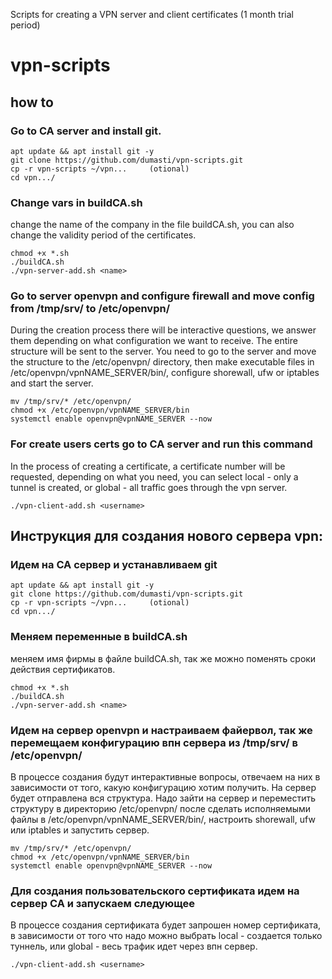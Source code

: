 Scripts for creating a VPN server and client certificates (1 month trial period) 
# vpn-scripts
## how to
### Go to CA server and install git.
```
apt update && apt install git -y
git clone https://github.com/dumasti/vpn-scripts.git
cp -r vpn-scripts ~/vpn...     (otional)
cd vpn.../
```
### Change vars in buildCA.sh
change the name of the company in the file buildCA.sh, you can also change the validity period of the certificates.
```
chmod +x *.sh
./buildCA.sh
./vpn-server-add.sh <name>
```

### Go to server openvpn and configure firewall and move config from /tmp/srv/ to /etc/openvpn/
During the creation process there will be interactive questions, we answer them depending on what configuration we want to receive.
The entire structure will be sent to the server. You need to go to the server and move the structure to the /etc/openvpn/ directory, then make executable files in /etc/openvpn/vpnNAME_SERVER/bin/, configure shorewall, ufw or iptables and start the server.
```
mv /tmp/srv/* /etc/openvpn/
chmod +x /etc/openvpn/vpnNAME_SERVER/bin
systemctl enable openvpn@vpnNAME_SERVER --now
```

### For create users certs go to CA server and run this command
In the process of creating a certificate, a certificate number will be requested, depending on what you need, you can select local - only a tunnel is created, or global - all traffic goes through the vpn server.
```
./vpn-client-add.sh <username>
```

## Инструкция для создания нового сервера vpn:
### Идем на CA сервер и устанавливаем git
```
apt update && apt install git -y
git clone https://github.com/dumasti/vpn-scripts.git
cp -r vpn-scripts ~/vpn...     (otional)
cd vpn.../
```

### Меняем переменные в buildCA.sh
меняем имя фирмы в файле buildCA.sh, так же можно поменять сроки действия сертификатов.
```
chmod +x *.sh
./buildCA.sh
./vpn-server-add.sh <name>
```

### Идем на сервер openvpn и настраиваем файервол, так же перемещаем конфигурацию впн сервера из /tmp/srv/ в /etc/openvpn/
В процессе создания будут интерактивные вопросы, отвечаем на них в зависимости от того, какую конфигурацию хотим получить.
На сервер будет отправлена вся структура. Надо зайти на сервер и переместить структуру в директорию /etc/openvpn/ после сделать исполняемыми файлы в /etc/openvpn/vpnNAME_SERVER/bin/, настроить shorewall, ufw или iptables и запустить сервер.
```
mv /tmp/srv/* /etc/openvpn/
chmod +x /etc/openvpn/vpnNAME_SERVER/bin
systemctl enable openvpn@vpnNAME_SERVER --now
```

### Для создания пользовательского сертификата идем на сервер CA и запускаем следующее
В процессе создания сертификата будет запрошен номер сертификата, в зависимости от того что надо можно выбрать local - создается только туннель, или global - весь трафик идет через впн сервер.
```
./vpn-client-add.sh <username>
```
